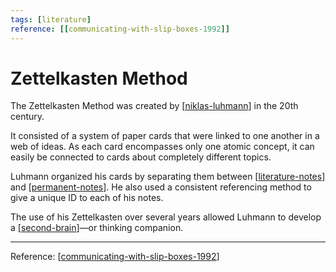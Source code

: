 ```yaml
---
tags: [literature]
reference: [[communicating-with-slip-boxes-1992]]
---
```

# Zettelkasten Method

The Zettelkasten Method was created by [[niklas-luhmann]] in the 20th century.

It consisted of a system of paper cards that were linked to one another in a web of ideas. As each card encompasses only one atomic concept, it can easily be connected to cards about completely different topics.

Luhmann organized his cards by separating them between [[literature-notes]] and [[permanent-notes]]. He also used a consistent referencing method to give a unique ID to each of his notes.

The use of his Zettelkasten over several years allowed Luhmann to develop a [[second-brain]]—or thinking companion.

---

Reference: [[communicating-with-slip-boxes-1992]]

[//begin]: # "Autogenerated link references for markdown compatibility"
[niklas-luhmann]: ../6-people/niklas-luhmann "Niklas Luhmann"
[literature-notes]: literature-notes "Literature Notes"
[permanent-notes]: permanent-notes "Permanent Notes"
[second-brain]: second-brain "Second Brain"
[communicating-with-slip-boxes-1992]: ../1-reference/communicating-with-slip-boxes-1992 "Communicating With Slip Boxes (1992)"
[//end]: # "Autogenerated link references"